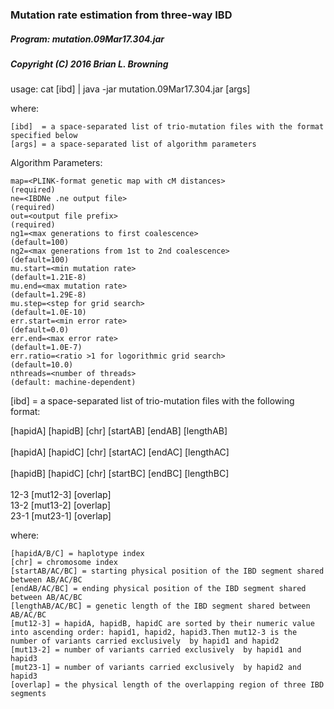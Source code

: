 ### Mutation rate estimation from three-way IBD

##### Program: mutation.09Mar17.304.jar

##### Copyright (C) 2016 Brian L. Browning

usage: cat [ibd] | java -jar mutation.09Mar17.304.jar [args]

  where:

    [ibd]  = a space-separated list of trio-mutation files with the format specified below
    [args] = a space-separated list of algorithm parameters

Algorithm Parameters:

    map=<PLINK-format genetic map with cM distances> 	   		 (required)
    ne=<IBDNe .ne output file>                       			 (required)
    out=<output file prefix>                        			   (required)
    ng1=<max generations to first coalescence>        		 	 (default=100)
    ng2=<max generations from 1st to 2nd coalescence> 			 (default=100)
    mu.start=<min mutation rate>                     			   (default=1.21E-8)
    mu.end=<max mutation rate>                       			   (default=1.29E-8)
    mu.step=<step for grid search>                  			   (default=1.0E-10)
    err.start=<min error rate>                        			 (default=0.0)
    err.end=<max error rate>                          			 (default=1.0E-7)
    err.ratio=<ratio >1 for logorithmic grid search>  			 (default=10.0)
    nthreads=<number of threads>                     			   (default: machine-dependent)



[ibd]  = a space-separated list of trio-mutation files with the following format:

[hapidA] [hapidB] [chr] [startAB] [endAB] [lengthAB] <br/>	
[hapidA] [hapidC] [chr] [startAC] [endAC] [lengthAC] <br/>	
[hapidB] [hapidC] [chr] [startBC] [endBC] [lengthBC] <br/>	
12-3 	[mut12-3]	[overlap] <br/>	
13-2	[mut13-2]	[overlap] <br/>	
23-1	[mut23-1]	[overlap] <br/>
  
  where:
  
    [hapidA/B/C] = haplotype index 
    [chr] = chromosome index 
    [startAB/AC/BC] = starting physical position of the IBD segment shared between AB/AC/BC
    [endAB/AC/BC] = ending physical position of the IBD segment shared between AB/AC/BC
    [lengthAB/AC/BC] = genetic length of the IBD segment shared between AB/AC/BC
    [mut12-3] = hapidA, hapidB, hapidC are sorted by their numeric value into ascending order: hapid1, hapid2, hapid3.Then mut12-3 is the number of variants carried exclusively  by hapid1 and hapid2 
    [mut13-2] = number of variants carried exclusively  by hapid1 and hapid3
    [mut23-1] = number of variants carried exclusively  by hapid2 and hapid3 
    [overlap] = the physical length of the overlapping region of three IBD segments
